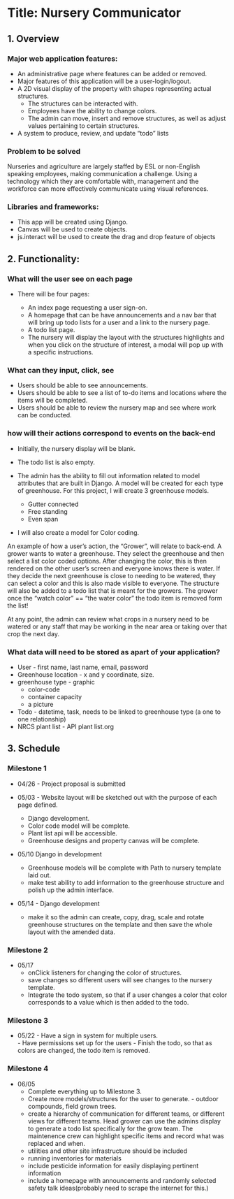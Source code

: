 # Title: Nursery Communicator

## 1. Overview
### Major web application features:
  - An administrative page where features can be added or removed.
  - Major features of this application will be a user-login/logout.
  - A 2D visual display of the property with shapes representing actual structures.
    * The structures can be interacted with.
    * Employees have the ability to change colors.
    * The admin can move, insert and remove structures, as well as adjust values pertaining to certain structures.
  - A system to produce, review, and update “todo” lists
### Problem to be solved
  Nurseries and agriculture are largely staffed by ESL or non-English speaking employees, making communication a challenge.  Using a technology which they are comfortable with, management and the workforce can more effectively communicate using visual references.

### Libraries and frameworks:
  - This app will be created using Django.
  - Canvas will be used to create objects.
  - js.interact will be used to create the drag and drop feature of objects

## 2. Functionality:

### What will the user see on each page

  - There will be four pages:

    - An index page requesting a user sign-on.
    - A homepage that can be have announcements and a nav bar that will bring up todo lists for a user and a link to the nursery page.
    - A todo list page.  
    - The nursery will display the layout with the structures highlights and when you click on the structure of interest, a modal will pop up with a specific instructions.

### What can they input, click, see

  - Users should be able to see announcements.
  - Users should be able to see a list of to-do items and locations where the items will be completed.
  - Users should be able to review the nursery map and see where work can be conducted.  

### how will their actions correspond to events on the back-end

  - Initially, the nursery display will be blank.  
  - The todo list is also empty.
  - The admin has the ability to fill out information related to model attributes that are built in Django.  A model will be created for each type of greenhouse.  For this project, I will create 3 greenhouse models.  

    - Gutter connected
    - Free standing
    - Even span

  - I will also create a model for Color coding.

  An example of how a user’s action, the “Grower”, will relate to back-end.  A grower wants to water a greenhouse.  They select the greenhouse and then select a list color coded options.  After changing the color, this is then rendered on the other user’s screen and everyone knows there is water.  If they decide the next greenhouse is close to needing to be watered, they can select a color and this is also made visible to everyone.  The structure will also be added to a todo list that is meant for the growers.  The grower once the “watch color” == “the water color” the todo item is removed form the list!

  At any point, the admin can review what crops in a nursery need to be watered or any staff that may be working in the near area or taking over that crop the next day.

### What data will need to be stored as apart of your application?

  - User - first name, last name, email, password
  - Greenhouse location -  x and y coordinate, size.
  - greenhouse type - graphic
    - color-code
    - container capacity
    - a picture
  - Todo - datetime, task, needs to be linked to  greenhouse type (a one to one relationship)
  - NRCS plant list - API plant list.org  

## 3. Schedule
### Milestone 1
  - 04/26 - Project proposal is submitted
  - 05/03 - Website layout will be sketched out with the purpose of each page defined.
    - Django development.
    - Color code model will be complete.  
    - Plant list api will be accessible.  
    - Greenhouse designs and property canvas will be complete.

  - 05/10 Django in development
    - Greenhouse models will be complete with Path to nursery template laid out.  
    - make test ability to add information to the greenhouse structure and polish up the admin interface.

  - 05/14 - Django development
    - make it so the admin can create, copy, drag, scale and rotate greenhouse structures on the template and then save the whole layout with the amended data.

### Milestone 2

  - 05/17
    - onClick listeners for changing the color of structures.
    - save changes so different users will see changes to the nursery template.
    - Integrate the todo system, so that if a user changes a color that color corresponds to a value which is then added to the todo.

### Milestone 3
   - 05/22
    - Have a sign in system for multiple users.  
    - Have permissions set up for the users
    - Finish the todo, so that as colors are changed, the todo item is removed.

### Milestone 4
  - 06/05
    - Complete everything up to Milestone 3.
    - Create more models/structures for the user to generate. - outdoor compounds, field grown trees.
    - create a hierarchy of communication for different teams, or different views for different teams.  Head grower can use the admins display to generate a todo list specifically for the grow team.  The maintenence crew can highlight specific items and record what was replaced and when.
    - utilities and other site infrastructure should be included
    - running inventories for materials
    - include pesticide information for easily displaying pertinent information
    - include a homepage with announcements and randomly selected safety talk ideas(probably need to scrape the internet for this.)
